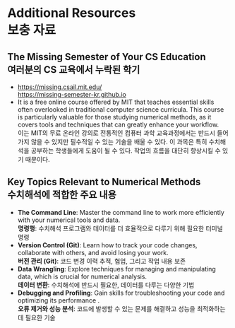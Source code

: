 # Additional Resources<br>보충 자료

## The Missing Semester of Your CS Education<br>여러분의 CS 교육에서 누락된 학기

* https://missing.csail.mit.edu/<br>https://missing-semester-kr.github.io
* It is a free online course offered by MIT that teaches essential skills often overlooked in traditional computer science curricula. This course is particularly valuable for those studying numerical methods, as it covers tools and techniques that can greatly enhance your workflow.<br>이는 MIT의 무료 온라인 강의로 전통적인 컴퓨터 과학 교육과정에서는 반드시 들어가지 않을 수 있지만 필수적일 수 있는 기술을 배울 수 있다. 이 과목은 특히 수치해석을 공부하는 학생들에게 도움이 될 수 있다. 작업의 흐름을 대단히 향상시킬 수 있기 때문이다.
## Key Topics Relevant to Numerical Methods<br>수치해석에 적합한 주요 내용
*   **The Command Line**: Master the command line to work more efficiently with your numerical tools and data.<br>**명령행**: 수치해석 프로그램와 데이터를 더 효율적으로 다루기 위해 필요한 터미널 명령
*   **Version Control (Git)**: Learn how to track your code changes, collaborate with others, and avoid losing your work.<br> **버전 관리 (Git)**: 코드 변경 이력 추적, 협업, 그리고 작업 내용 보존
*   **Data Wrangling**: Explore techniques for managing and manipulating data, which is crucial for numerical analysis.<br>**데이터 변환**: 수치해석에 반드시 필요한, 데이터를 다루는 다양한 기법
*   **Debugging and Profiling**: Gain skills for troubleshooting your code and optimizing its performance .<br>**오류 제거와 성능 분석**: 코드에 발생할 수 있는 문제를 해결하고 성능을 최적화하는 데 필요한 기술

